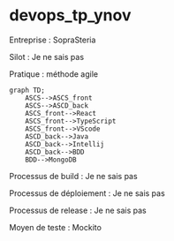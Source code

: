 # devops_tp_ynov
Entreprise : SopraSteria

Silot : Je ne sais pas

Pratique : méthode agile

```mermaid
graph TD;
    ASCS-->ASCS_front
    ASCS-->ASCD_back
    ASCS_front-->React
    ASCS_front-->TypeScript
    ASCS_front-->VScode
    ASCD_back-->Java
    ASCD_back-->Intellij
    ASCD_back-->BDD
    BDD-->MongoDB
```

Processus de build : Je ne sais pas

Processus de déploiement : Je ne sais pas

Processus de release : Je ne sais pas

Moyen de teste : Mockito

